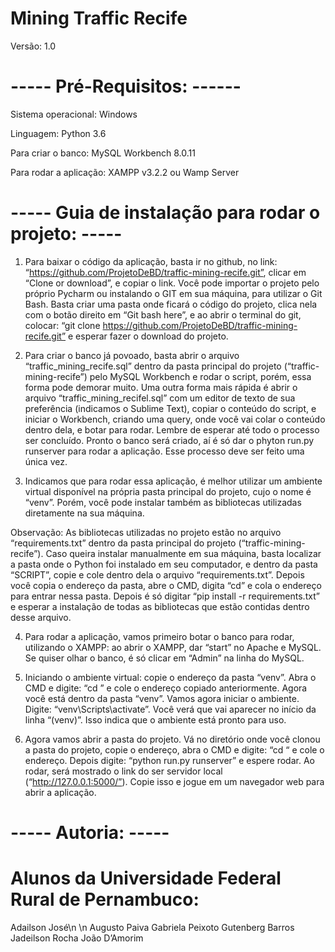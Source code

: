 # Mining Traffic Recife
Versão: 1.0

# ----- Pré-Requisitos: ------
Sistema operacional: Windows

Linguagem: Python 3.6

Para criar o banco: MySQL Workbench 8.0.11

Para rodar a aplicação: XAMPP v3.2.2 ou Wamp Server

# ----- Guia de instalação para rodar o projeto: -----
1. Para baixar o código da aplicação, basta ir no github, no link: “https://github.com/ProjetoDeBD/traffic-mining-recife.git”, clicar em “Clone or download”, e copiar o link. Você pode importar o projeto pelo próprio Pycharm ou instalando o GIT em sua máquina, para utilizar o Git Bash. Basta criar uma pasta onde ficará o código do projeto, clica nela com o botão direito em “Git bash here”, e ao abrir o terminal do git, colocar:  “git clone https://github.com/ProjetoDeBD/traffic-mining-recife.git” e esperar fazer o download do projeto.

2. Para criar o banco já povoado, basta abrir o arquivo “traffic_mining_recife.sql” dentro da pasta principal do projeto (“traffic-mining-recife”) pelo MySQL Workbench e rodar o script, porém, essa forma pode demorar muito. Uma outra forma mais rápida é abrir o arquivo “traffic_mining_recifel.sql” com um editor de texto de sua preferência (indicamos o Sublime Text), copiar o conteúdo do script, e iniciar o Workbench, criando uma query, onde você vai colar o conteúdo dentro dela, e botar para rodar. Lembre de esperar até todo o processo ser concluído. Pronto o banco será criado, aí é só dar o phyton run.py runserver para rodar a aplicação. Esse processo deve ser feito uma única vez.

3. Indicamos que para rodar essa aplicação, é melhor utilizar um ambiente virtual disponível na própria pasta principal do projeto, cujo o nome é “venv”. Porém, você pode instalar também as bibliotecas utilizadas diretamente na sua máquina.

Observação:
As bibliotecas utilizadas no projeto estão no arquivo “requirements.txt” dentro da pasta principal do projeto (“traffic-mining-recife”). Caso queira instalar manualmente em sua máquina, basta localizar a pasta onde o Python foi instalado em seu computador, e dentro da pasta “SCRIPT”, copie e cole dentro dela o arquivo “requirements.txt”. Depois você copia o endereço da pasta, abre o CMD, digita “cd” e cola o endereço para entrar nessa pasta. Depois é só digitar “pip install -r requirements.txt” e esperar a instalação de todas as bibliotecas que estão contidas dentro desse arquivo.

4. Para rodar a aplicação, vamos primeiro botar o banco para rodar, utilizando o XAMPP: ao abrir o XAMPP, dar “start” no Apache e MySQL. Se quiser olhar o banco, é só clicar em “Admin” na linha do MySQL.

5. Iniciando o ambiente virtual: copie o endereço da pasta “venv”. Abra o CMD e digite: “cd ” e cole o endereço copiado anteriormente. Agora você está dentro da pasta “venv”. Vamos agora iniciar o ambiente. Digite: “venv\Scripts\activate”. Você verá que vai aparecer no início da linha “(venv)”. Isso indica que o ambiente está pronto para uso.

6. Agora vamos abrir a pasta do projeto. Vá no diretório onde você clonou a pasta do projeto, copie o endereço, abra o CMD e digite: “cd “ e cole o endereço. Depois digite: “python run.py runserver” e espere rodar. Ao rodar, será mostrado o link do ser servidor local (“http://127.0.0.1:5000/”). Copie isso e jogue em um navegador web para abrir a aplicação.


# ----- Autoria: -----
# Alunos da Universidade Federal Rural de Pernambuco: 
Adailson José\n \n
Augusto Paiva
Gabriela Peixoto
Gutenberg Barros
Jadeilson Rocha
João D’Amorim
